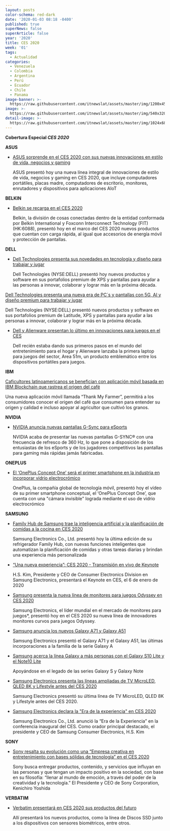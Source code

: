 ```yaml
---
layout: posts
color-schema: red-dark
date: '2020-01-03 08:18 -0400'
published: true
superNews: false
superArticle: false
year: '2020'
title: CES 2020
week: '01'
tags:
  - Actualidad
categories:
  - Venezuela
  - Colombia
  - Argentina
  - Perú
  - Ecuador
  - Chile
  - Panama
image-banner: >-
  https://raw.githubusercontent.com/itnewslat/assets/master/img/1200x450/CESBIG.jpg
image: >-
  https://raw.githubusercontent.com/itnewslat/assets/master/img/540x320/CES2020-p.jpg
detail-image: >-
  https://raw.githubusercontent.com/itnewslat/assets/master/img/1024x680/CES2020-g.jpg
---
```

**Cobertura Especial _CES 2020_**

**ASUS**

- [ASUS sorprende en el CES 2020 con sus nuevas innovaciones en estilo de vida, negocios y gaming](https://itnews.lat/asus-sorprende-en-el-ces-2020-con-sus-nuevas-innovaciones-en-estilo-de-vida-negocios-y-gaming.html)

  ASUS presentó hoy una nueva línea integral de innovaciones de estilo de vida, negocios y gaming en CES 2020, que incluye computadores portátiles, placas madre, computadores de escritorio, monitores, enrutadores y dispositivos para aplicaciones AIoT
  
**BELKIN**

- [Belkin se recarga en el CES 2020](https://itnews.lat/belkin-se-recarga-en-el-ces-2020.html)

  Belkin, la división de cosas conectadas dentro de la entidad conformada por Belkin International y Foxconn Interconnect Technology (FIT) (HK:6088), presentó hoy en el marco del CES 2020 nuevos productos que cuentan con carga rápida, al igual que accesorios de energía móvil y protección de pantallas. 

**DELL**

- [Dell Technologies presenta sus novedades en tecnología y diseño para trabajar y jugar](https://itnews.lat/dell-technologies-presenta-sus-novedades-en-tecnolog-a-y-dise-o-para-trabajar-y-jugar.html)

  Dell Technologies (NYSE:DELL) presentó hoy nuevos productos y software en sus portafolios premium de XPS y pantallas para ayudar a las personas a innovar, colaborar y lograr más en la próxima década.
  
[Dell Technologies presenta una nueva era de PC´s y pantallas con 5G, AI y diseño premium para trabajar y jugar](https://itnews.lat/dell-technologies-presenta-una-nueva-era-de-pc-s-y-pantallas-con-5g-ai-y-dise-o-premium-para-trabajar-y-jugar.html)

  Dell Technologies (NYSE:DELL) presentó nuevos productos y software en sus portafolios premium de Latitude, XPS y pantallas para ayudar a las personas a innovar, colaborar y lograr más en la próxima década. 
  
- [Dell y Alienware presentan lo último en innovaciones para juegos en el CES](https://itnews.lat/dell-y-alienware-presentan-lo-ltimo-en-innovaciones-para-juegos-en-el-ces.html)

  Dell recién estaba dando sus primeros pasos en el mundo del entretenimiento para el hogar y Alienware lanzaba la primera laptop para juegos del sector, Area 51m, un producto emblemático entre los dispositivos portátiles para juegos.
  
**IBM**

[Caficultores latinoamericanos se benefician con aplicación móvil basada en IBM Blockchain que rastrea el origen del café](https://itnews.lat/caficultores-latinoamericanos-se-benefician-con-aplicaci-n-m-vil-basada-en-ibm-blockchain-que-rastrea-el-origen-del-caf.html)

  Una nueva aplicación móvil llamada “Thank My Farmer”, permitirá a los consumidores conocer el origen del café que consumen para entender su origen y calidad e incluso apoyar al agricultor que cultivó los granos.
  
**NVIDIA**

- [NVIDIA anuncia nuevas pantallas G-Sync para eSports](https://itnews.lat/nvidia-anuncia-nuevas-pantallas-g-sync-para-esports.html)

  NVIDIA acaba de presentar las nuevas pantallas G-SYNC® con una frecuencia de refresco de 360 Hz, lo que pone a disposición de los entusiastas de los eSports y de los jugadores competitivos las pantallas para gaming más rápidas jamás fabricadas.
  
**ONEPLUS**

- [El ‘OnePlus Concept One’ será el primer smartphone en la industria en incorporar vidrio electrocrómico](https://itnews.lat/el-oneplus-concept-one-ser-el-primer-smartphone-en-la-industria-en-incorporar-vidrio-electrocr-mico.html)

  OnePlus, la compañía global de tecnología móvil, presentó hoy el vídeo de su primer smartphone conceptual, el ‘OnePlus Concept One’, que cuenta con una "cámara invisible" lograda mediante el uso de vidrio electrocrómico

**SAMSUNG**

- [Family Hub de Samsung trae la inteligencia artificial y la planificación de comidas a la cocina en CES 2020](https://itnews.lat/family-hub-de-samsung-trae-la-inteligencia-artificial-y-la-planificaci-n-de-comidas-a-la-cocina-en-ces-2020.html)

  Samsung Electronics Co., Ltd. presentó hoy la última edición de su refrigerador Family Hub, con nuevas funciones inteligentes que automatizan la planificación de comidas y otras tareas diarias y brindan una experiencia más personalizada
  
- [“Una nueva experiencia”: CES 2020 - Transmisión en vivo de Keynote](https://itnews.lat/una-nueva-experiencia-ces-2020-transmisi-n-en-vivo-de-keynote.html)

  H.S. Kim, Presidente y CEO de Consumer Electronics Division en Samsung Electronics, presentará el Keynote en CES, el 6 de enero de 2020
  
- [Samsung presenta la nueva línea de monitores para juegos Odyssey en CES 2020](https://itnews.lat/samsung-presenta-la-nueva-l-nea-de-monitores-para-juegos-odyssey-en-ces-2020.html)

  Samsung Electronics, el líder mundial en el mercado de monitores para juegos*, presentó hoy en el CES 2020 su nueva línea de innovadores monitores curvos para juegos Odyssey.
  	
- [Samsung anuncia los nuevos Galaxy A71 y Galaxy A51](https://itnews.lat/samsung-anuncia-los-nuevos-galaxy-a71-y-galaxy-a51.html)

  Samsung Electronics presentó el Galaxy A71 y el Galaxy A51, las últimas incorporaciones a la familia de la serie Galaxy A

- [Samsung acerca la línea Galaxy a más personas con el Galaxy S10 Lite y el Note10 Lite](https://itnews.lat/samsung-acerca-la-l-nea-galaxy-a-m-s-personas-con-el-galaxy-s10-lite-y-el-note10-lite.html)

  Apoyándose en el legado de las series Galaxy S y Galaxy Note
 
- [Samsung Electronics presenta las líneas ampliadas de TV MicroLED, QLED 8K y Lifestyle antes del CES 2020](https://itnews.lat/samsung-electronics-presenta-las-l-neas-ampliadas-de-tv-microled-qled-8k-y-lifestyle-antes-del-ces-2020.html)

  Samsung Electronics presentó su última línea de TV MicroLED, QLED 8K y Lifestyle antes del CES 2020.
  
- [Samsung Electronics declara la "Era de la experiencia" en CES 2020](https://itnews.lat/samsung-electronics-declara-la-era-de-la-experiencia-en-ces-2020.html)

  Samsung Electronics Co., Ltd. anunció la “Era de la Experiencia” en la conferencia inaugural del CES. Como orador principal destacado, el presidente y CEO de Samsung Consumer Electronics, H.S. Kim 

**SONY**

- [Sony resalta su evolución como una “Empresa creativa en entretenimiento con bases sólidas de tecnología” en el CES 2020](https://itnews.lat/sony-resalta-su-evoluci-n-como-una-empresa-creativa-en-entretenimiento-con-bases-s-lidas-de-tecnolog-a-en-el-ces-2020.html)

  Sony busca entregar productos, contenido, y servicios que influyan en las personas y que tengan un impacto positivo en la sociedad, con base en su filosofía: “llenar al mundo de emoción, a través del poder de la creatividad y la tecnología.” El Presidente y CEO de Sony Corporation, Kenichiro Yoshida

**VERBATIM**

- [Verbatim presentará en CES 2020 sus productos del futuro](https://itnews.lat/verbatim-presentar-en-ces-2020-sus-productos-del-futuro.html)

  Allí presentará los nuevos productos, como la línea de Discos SSD junto a los dispositivos con sensores biométricos, entre otros.
